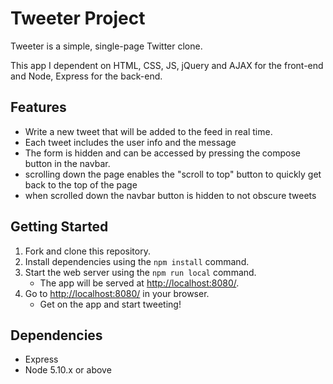 # Tweeter Project

Tweeter is a simple, single-page Twitter clone.


This app I dependent on HTML, CSS, JS, jQuery and AJAX  for the front-end and Node, Express for the back-end.

## Features
- Write a new tweet that will be added to the feed in real time.
- Each tweet includes the user info and the message
- The form is hidden and can be accessed by pressing the compose button in the navbar.
- scrolling down the page enables the "scroll to top" button to quickly get back to the top of the page
- when scrolled down the navbar button is hidden to not obscure tweets


## Getting Started
1. Fork and clone this repository.
2. Install dependencies using the `npm install` command.
3. Start the web server using the `npm run local` command. 
   - The app will be served at <http://localhost:8080/>.
4. Go to <http://localhost:8080/> in your browser.
   - Get on the app and start tweeting!

## Dependencies

- Express
- Node 5.10.x or above
